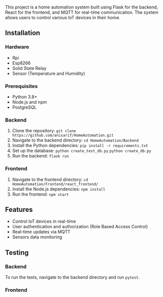 This project is a home automation system built using Flask for the backend, React for the frontend, and MQTT for real-time communication. The system allows users to control various IoT devices in their home.

## Installation

### Hardware

- Rpi
- Esp8266
- Solid State Relay
- Sensor (Temperature and Humidity)

### Prerequisites

- Python 3.8+
- Node.js and npm
- PostgreSQL

### Backend

1. Clone the repository: `git clone https://github.com/anisarif/HomeAutomation.git`
2. Navigate to the backend directory: `cd HomeAutomation/Backend`
3. Install the Python dependencies: `pip install -r requirements.txt`
4. Set up the database: `python create_test_db.py` `python create_db.py`
5. Run the backend: `flask run`

### Frontend

1. Navigate to the frontend directory: `cd HomeAutomation/Frontend/react_frontend/`
2. Install the Node.js dependencies: `npm install`
3. Run the frontend: `npm start`

## Features

- Control IoT devices in real-time 
- User authentication and authorization (Role Based Access Control)
- Real-time updates via MQTT
- Sensors data monitoring

## Testing

### Backend

To run the tests, navigate to the backend directory and run `pytest`.

### Frontend

